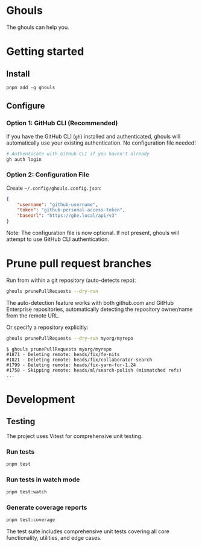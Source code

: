 # Ghouls

The ghouls can help you.

# Getting started

## Install

`pnpm add -g ghouls`

## Configure

### Option 1: GitHub CLI (Recommended)

If you have the GitHub CLI (`gh`) installed and authenticated, ghouls will automatically use your existing authentication. No configuration file needed!

```bash
# Authenticate with GitHub CLI if you haven't already
gh auth login
```

### Option 2: Configuration File

Create `~/.config/ghouls.config.json`:

```json
{
    "username": "github-username",
    "token": "github-personal-access-token",
    "baseUrl": "https://ghe.local/api/v3"
}
```

Note: The configuration file is now optional. If not present, ghouls will attempt to use GitHub CLI authentication.

# Prune pull request branches

Run from within a git repository (auto-detects repo):
```bash
ghouls prunePullRequests --dry-run
```

The auto-detection feature works with both github.com and GitHub Enterprise repositories, automatically detecting the repository owner/name from the remote URL.

Or specify a repository explicitly:
```bash
ghouls prunePullRequests --dry-run myorg/myrepo
```

```
$ ghouls prunePullRequests myorg/myrepo
#1871 - Deleting remote: heads/fix/fe-nits
#1821 - Deleting remote: heads/fix/collaborator-search
#1799 - Deleting remote: heads/fix-yarn-for-1.24
#1758 - Skipping remote: heads/ml/search-polish (mismatched refs)
...
```

# Development

## Testing

The project uses Vitest for comprehensive unit testing.

### Run tests
```bash
pnpm test
```

### Run tests in watch mode
```bash
pnpm test:watch
```

### Generate coverage reports
```bash
pnpm test:coverage
```

The test suite includes comprehensive unit tests covering all core functionality, utilities, and edge cases.